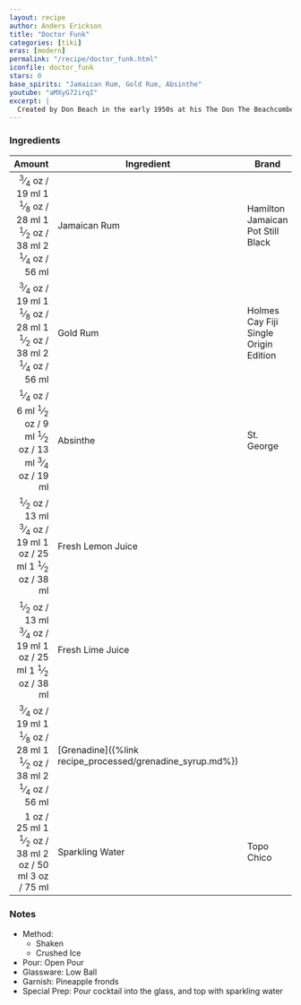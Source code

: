 ```yaml
---
layout: recipe
author: Anders Erickson
title: "Doctor Funk"
categories: [tiki]
eras: [modern]
permalink: "/recipe/doctor_funk.html"
iconfile: doctor_funk
stars: 0
base_spirits: "Jamaican Rum, Gold Rum, Absinthe"
youtube: "aMXyG72irqI"
excerpt: |
  Created by Don Beach in the early 1950s at his The Don The Beachcomber restaurant in Palm Springs, this drink is named after Doctor Bernard Funk who was Robert Louis Stevenson's physician in Samoa. The good doctor is said to have concocted and prescribed an absinthe laced limeade so inspiring this cocktail.
---
```


### Ingredients

|  Amount | Ingredient                                      | Brand                                 |
| ------: | ----------------------------------------------- | ------------------------------------- |
| <span class="onex active"> <sup>3</sup>&frasl;<sub>4</sub> oz  / 19 ml</span> <span class="onehalfx">1 <sup>1</sup>&frasl;<sub>8</sub> oz  / 28 ml</span> <span class="twox">1 <sup>1</sup>&frasl;<sub>2</sub> oz  / 38 ml</span> <span class="threex">2 <sup>1</sup>&frasl;<sub>4</sub> oz  / 56 ml</span>| Jamaican Rum                                    | Hamilton Jamaican Pot Still Black     |
| <span class="onex active"> <sup>3</sup>&frasl;<sub>4</sub> oz  / 19 ml</span> <span class="onehalfx">1 <sup>1</sup>&frasl;<sub>8</sub> oz  / 28 ml</span> <span class="twox">1 <sup>1</sup>&frasl;<sub>2</sub> oz  / 38 ml</span> <span class="threex">2 <sup>1</sup>&frasl;<sub>4</sub> oz  / 56 ml</span>| Gold Rum                                        | Holmes Cay Fiji Single Origin Edition |
| <span class="onex active"> <sup>1</sup>&frasl;<sub>4</sub> oz  / 6 ml</span> <span class="onehalfx"> <sup>1</sup>&frasl;<sub>2</sub> oz  / 9 ml</span> <span class="twox"> <sup>1</sup>&frasl;<sub>2</sub> oz  / 13 ml</span> <span class="threex"> <sup>3</sup>&frasl;<sub>4</sub> oz  / 19 ml</span>| Absinthe                                        | St. George                            |
|  <span class="onex active"> <sup>1</sup>&frasl;<sub>2</sub> oz  / 13 ml</span> <span class="onehalfx"> <sup>3</sup>&frasl;<sub>4</sub> oz  / 19 ml</span> <span class="twox">1 oz  / 25 ml</span> <span class="threex">1 <sup>1</sup>&frasl;<sub>2</sub> oz  / 38 ml</span>| Fresh Lemon Juice                               |
|  <span class="onex active"> <sup>1</sup>&frasl;<sub>2</sub> oz  / 13 ml</span> <span class="onehalfx"> <sup>3</sup>&frasl;<sub>4</sub> oz  / 19 ml</span> <span class="twox">1 oz  / 25 ml</span> <span class="threex">1 <sup>1</sup>&frasl;<sub>2</sub> oz  / 38 ml</span>| Fresh Lime Juice                                |
| <span class="onex active"> <sup>3</sup>&frasl;<sub>4</sub> oz  / 19 ml</span> <span class="onehalfx">1 <sup>1</sup>&frasl;<sub>8</sub> oz  / 28 ml</span> <span class="twox">1 <sup>1</sup>&frasl;<sub>2</sub> oz  / 38 ml</span> <span class="threex">2 <sup>1</sup>&frasl;<sub>4</sub> oz  / 56 ml</span>| [Grenadine]({%link recipe_processed/grenadine_syrup.md%}) |
|    <span class="onex active">1 oz  / 25 ml</span> <span class="onehalfx">1 <sup>1</sup>&frasl;<sub>2</sub> oz  / 38 ml</span> <span class="twox">2 oz  / 50 ml</span> <span class="threex">3 oz  / 75 ml</span>| Sparkling Water                                 | Topo Chico                            |

### Notes

- Method:
  - Shaken
  - Crushed Ice
- Pour: Open Pour
- Glassware: Low Ball
- Garnish: Pineapple fronds
- Special Prep: Pour cocktail into the glass, and top with sparkling water

    
<script type="application/ld+json">
{
  "@context": "https://schema.org",
  "@type": "Recipe",
  "author": "{{ page.author }}",
  "description": "{{ page.excerpt | strip_html | replace: '"', "'" }}",
  "image": "{% for ingredient in site.data[page.iconfile].images.ingredient limit: 1 %}{{ ingredient.url }}{% endfor %}",
  "recipeIngredient": [  "0.75 oz Jamaican Rum ",
  "0.75 oz Gold Rum ",
  "0.25 oz Absinthe ",
  " 0.5 oz Fresh Lemon Juice",
  " 0.5 oz Fresh Lime Juice ",
  "0.75 oz Grenadine",
  " 1 oz Sparkling Water"],
  "name": "{{ page.title }}",
  "recipeInstructions": "  {
    '@type': 'HowToStep',
    'text': '- Method:
'
  },  {
    '@type': 'HowToStep',
    'text': '  - Shaken
'
  },  {
    '@type': 'HowToStep',
    'text': '  - Crushed Ice
'
  },  {
    '@type': 'HowToStep',
    'text': '- Pour: Open Pour
'
  },  {
    '@type': 'HowToStep',
    'text': '- Glassware: Low Ball
'
  },  {
    '@type': 'HowToStep',
    'text': '- Garnish: Pineapple fronds
'
  },  {
    '@type': 'HowToStep',
    'text': '- Special Prep: Pour cocktail into the glass, and top with sparkling water
'
  }",
  "recipeYield": "1 cocktail",
  "recipeCategory": "cocktail"
}
</script>

    